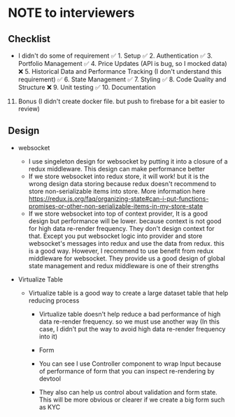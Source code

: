 # NOTE to interviewers

## Checklist
- I didn't do some of requirement
 ✅ 1. Setup
 ✅ 2. Authentication
 ✅ 3. Portfolio Management
 ✅ 4. Price Updates (API is bug, so I mocked data)
 ❌ 5. Historical Data and Performance Tracking (I don't understand this requirement)
 ✅ 6. State Management
 ✅ 7. Styling
 ✅ 8. Code Quality and Structure
 ❌ 9. Unit testing
 ✅ 10. Documentation
 11. Bonus (I didn't create docker file. but push to firebase for a bit easier to review)

## Design
- websocket
	- I use singeleton design for websocket by putting it into a closure of a redux middleware. This design can make performance better
	- If we store websocket into redux store, it will work! but it is the wrong design data storing because redux doesn't recommend to store non-serializable items into store. More information here https://redux.js.org/faq/organizing-state#can-i-put-functions-promises-or-other-non-serializable-items-in-my-store-state
	- If we store websocket into top of context provider, It is a good design but performance will be lower. because context is not good for high data re-render frequency. They don't design context for that. Except you put websocket logic into provider and store websocket's messages into redux and use the data from redux. this is a good way. However, I recommend to use benefit from redux middleware for websocket. They provide us a good design of global state management and redux middleware is one of their strengths

- Virtualize Table
  - Virtualize table is a good way to create a large dataset table that help reducing process 
	- Virtualize table doesn't help reduce a bad performance of high data re-render frequency. so we must use another way (In this case, I didn't put the way to avoid high data re-render frequency into it)

	- Form 
	 - You can see I use Controller component to wrap Input because of performance of form that you can inspect re-rendering by devtool
	 - They also can help us control about validation and form state. This will be more obvious or clearer if we create a big form such as KYC